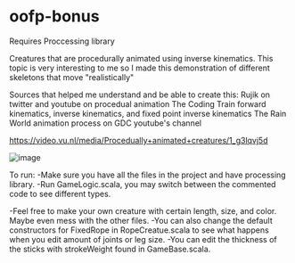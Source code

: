 # oofp-bonus
Requires Proccessing library
 
Creatures that are procedurally animated using inverse kinematics.
This topic is very interesting to me so I made this demonstration of different skeletons that move "realistically"

Sources that helped me understand and be able to create this:
Rujik on twitter and youtube on procedual animation
The Coding Train forward kinematics, inverse kinematics, and fixed point inverse kinematics
The Rain World animation process on GDC youtube's channel

https://video.vu.nl/media/Procedually+animated+creatures/1_g3lqvj5d

![image](https://github.com/sirQuail/oofp-bonus/assets/4551178/0a54ac64-2147-47c1-b594-6db7a42490c3)

To run: 
-Make sure you have all the files in the project and have processing library.
-Run GameLogic.scala, you may switch between the commented code to see different types.

-Feel free to make your own creature with certain length, size, and color. Maybe even mess with the other files.
-You can also change the default constructors for FixedRope in RopeCreatue.scala to see what happens when you edit amount of joints or leg size.
-You can edit the thickness of the sticks with strokeWeight found in GameBase.scala.
